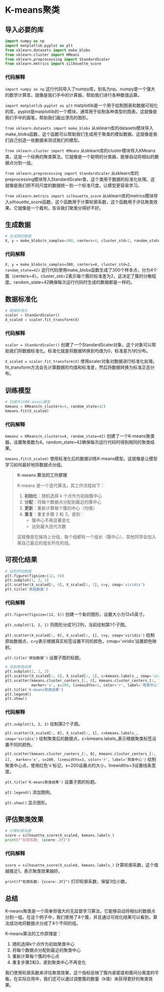 # K-means聚类

## 导入必要的库

```python
import numpy as np
import matplotlib.pyplot as plt
from sklearn.datasets import make_blobs
from sklearn.cluster import KMeans
from sklearn.preprocessing import StandardScaler
from sklearn.metrics import silhouette_score
```

### 代码解释

`import numpy as np`
这行代码导入了numpy库，别名为np。numpy是一个强大的数学计算库，就像是我们手中的计算器，帮助我们进行各种数值运算。

`import matplotlib.pyplot as plt`
matplotlib是一个用于绘制图表和数据可视化的库，pyplot是matplotlib的一个模块，通常用于绘制各种类型的图表。这就像是我们手中的画笔，帮助我们画出漂亮的图形。

`from sklearn.datasets import make_blobs`
从sklearn库的datasets模块导入make_blobs函数，这个函数可以帮助我们生成用于聚类的模拟数据。这就像是我们自己创造一些数据来测试我们的模型。

`from sklearn.cluster import KMeans`
从sklearn库的cluster模块导入KMeans类，这是一个经典的聚类算法。它就像是一个聪明的分类器，能够自动将相似的数据点分到一组。

`from sklearn.preprocessing import StandardScaler`
从sklearn库的preprocessing模块导入StandardScaler类，这个类用于数据的标准化处理。这就像是我们把不同尺度的数据统一到一个标准尺度，让模型更容易学习。

`from sklearn.metrics import silhouette_score`
从sklearn库的metrics模块导入silhouette_score函数，这个函数用于计算轮廓系数，这个函数用于评估聚类效果。它就像是一个裁判，告诉我们聚类分得好不好。

## 生成数据

```python
# 生成随机数据
X, y = make_blobs(n_samples=300, centers=4, cluster_std=2, random_state=42)
```

### 代码解释

`X, y = make_blobs(n_samples=300, centers=4, cluster_std=2, random_state=42)`
这行代码使用make_blobs函数生成了300个样本点，分为4个簇（centers=4）。cluster_std=2表示每个簇的标准差为2，这决定了簇的分散程度。random_state=42确保每次运行代码时生成的数据都是一样的。

## 数据标准化

```python
# 数据标准化
scaler = StandardScaler()
X_scaled = scaler.fit_transform(X)
```

### 代码解释

`scaler = StandardScaler()`
创建了一个StandardScaler对象，这个对象可以帮助我们将数据标准化。标准化就是将数据转换到均值为0，标准差为1的分布。

`X_scaled = scaler.fit_transform(X)`
使用scaler对象对数据进行标准化处理。fit_transform方法会先计算数据的均值和标准差，然后将数据转换为标准正态分布。

## 训练模型

```python
# 创建并训练K-means模型
kmeans = KMeans(n_clusters=4, random_state=42)
kmeans.fit(X_scaled)
```

### 代码解释

`kmeans = KMeans(n_clusters=4, random_state=42)`
创建了一个K-means聚类器，设置聚类数为4。random_state=42确保每次运行代码时得到相同的聚类结果。

`kmeans.fit(X_scaled)`
使用标准化后的数据训练K-means模型。这就像是让模型学习如何最好地将数据点分组。

> **K-means 算法的工作原理**
>
> K-means 是一个迭代算法，其工作流程如下：
> 1. **初始化**：随机选择 k 个点作为初始簇中心
> 2. **分配**：将每个数据点分配到最近的簇中心
> 3. **更新**：重新计算每个簇的中心（均值）
> 4. **重复**：重复步骤 2 和 3，直到：
>    - 簇中心不再显著变化
>    - 达到最大迭代次数
>
> 这就像是在操场上分组，每个组都有一个组长（簇中心），其他同学会加入离自己最近的组长所在的组。

## 可视化结果

```python
# 绘制原始数据
plt.figure(figsize=(12, 5))
plt.subplot(1, 2, 1)
plt.scatter(X_scaled[:, 0], X_scaled[:, 1], c=y, cmap='viridis')
plt.title('原始数据')
```

### 代码解释

`plt.figure(figsize=(12, 5))`
创建一个新的图形，设置大小为12x5英寸。

`plt.subplot(1, 2, 1)`
将图形分成1行2列，当前绘制第1个子图。

`plt.scatter(X_scaled[:, 0], X_scaled[:, 1], c=y, cmap='viridis')`
绘制原始数据点，c=y表示根据真实标签设置不同的颜色，cmap='viridis'设置颜色映射。

`plt.title('原始数据')`
设置子图的标题。

```python
# 绘制聚类结果
plt.subplot(1, 2, 2)
plt.scatter(X_scaled[:, 0], X_scaled[:, 1], c=kmeans.labels_, cmap='viridis')
plt.scatter(kmeans.cluster_centers_[:, 0], kmeans.cluster_centers_[:, 1], 
            marker='x', s=200, linewidths=3, color='r', label='聚类中心')
plt.title('K-means聚类结果')
plt.legend()
plt.show()
```

### 代码解释

`plt.subplot(1, 2, 2)`
绘制第2个子图。

`plt.scatter(X_scaled[:, 0], X_scaled[:, 1], c=kmeans.labels_, cmap='viridis')`
绘制聚类后的数据点，c=kmeans.labels_表示根据聚类标签设置不同的颜色。

`plt.scatter(kmeans.cluster_centers_[:, 0], kmeans.cluster_centers_[:, 1], 
            marker='x', s=200, linewidths=3, color='r', label='聚类中心')`
绘制聚类中心点，使用红色'x'标记，s=200设置点的大小，linewidths=3设置线条宽度。

`plt.title('K-means聚类结果')`
设置子图的标题。

`plt.legend()`
添加图例。

`plt.show()`
显示图形。

## 评估聚类效果

```python
# 计算轮廓系数
score = silhouette_score(X_scaled, kmeans.labels_)
print(f"轮廓系数: {score:.3f}")
```

### 代码解释

`score = silhouette_score(X_scaled, kmeans.labels_)`
计算轮廓系数，这个值越接近1，表示聚类效果越好。

`print(f"轮廓系数: {score:.3f}")`
打印轮廓系数，保留3位小数。

## 总结
K-means聚类是一个简单但强大的无监督学习算法，它能够自动将相似的数据点分到一组。在这个例子中，我们使用了4个簇，并且通过可视化结果可以看到，算法成功地将数据点分成了4个不同的组。

K-means算法的工作原理是：
1. 随机选择k个点作为初始聚类中心
2. 将每个数据点分配到最近的聚类中心
3. 重新计算每个簇的中心点
4. 重复步骤2和3，直到聚类中心不再变化

我们使用轮廓系数来评估聚类效果，这个指标反映了簇内紧密度和簇间分离度的平衡。在实际应用中，我们还可以通过调整簇的数量（k值）来获得更好的聚类效果。